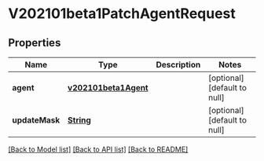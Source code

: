 # V202101beta1PatchAgentRequest
## Properties

Name | Type | Description | Notes
------------ | ------------- | ------------- | -------------
**agent** | [**v202101beta1Agent**](v202101beta1Agent.md) |  | [optional] [default to null]
**updateMask** | [**String**](string.md) |  | [optional] [default to null]

[[Back to Model list]](../README.md#documentation-for-models) [[Back to API list]](../README.md#documentation-for-api-endpoints) [[Back to README]](../README.md)

